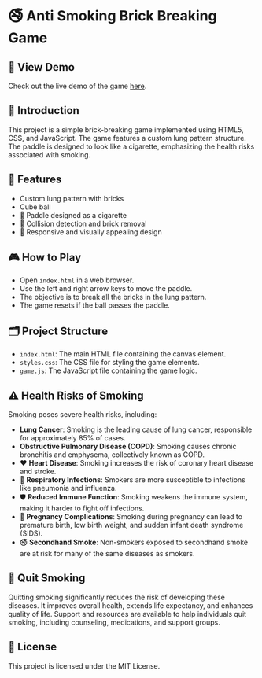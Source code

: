 # 🚭 Anti Smoking Brick Breaking Game
## 🎥 View Demo
Check out the live demo of the game [here](https://ritagr.github.io/anti_smoking_bricks_breaking_game/).

## 📖 Introduction
This project is a simple brick-breaking game implemented using HTML5, CSS, and JavaScript. The game features a custom lung pattern structure. The paddle is designed to look like a cigarette, emphasizing the health risks associated with smoking.

## 🌟 Features
-  Custom lung pattern with bricks
-  Cube ball
- 🚬 Paddle designed as a cigarette
- 🔄 Collision detection and brick removal
- 🎨 Responsive and visually appealing design

## 🎮 How to Play
- Open `index.html` in a web browser.
- Use the left and right arrow keys to move the paddle.
- The objective is to break all the bricks in the lung pattern.
- The game resets if the ball passes the paddle.

## 🗂️ Project Structure
- `index.html`: The main HTML file containing the canvas element.
- `styles.css`: The CSS file for styling the game elements.
- `game.js`: The JavaScript file containing the game logic.

## ⚠️ Health Risks of Smoking
Smoking poses severe health risks, including:

- **Lung Cancer**: Smoking is the leading cause of lung cancer, responsible for approximately 85% of cases.
- **Obstructive Pulmonary Disease (COPD)**: Smoking causes chronic bronchitis and emphysema, collectively known as COPD.
- ❤️ **Heart Disease**: Smoking increases the risk of coronary heart disease and stroke.
- 🤒 **Respiratory Infections**: Smokers are more susceptible to infections like pneumonia and influenza.
- 🛡️ **Reduced Immune Function**: Smoking weakens the immune system, making it harder to fight off infections.
- 👶 **Pregnancy Complications**: Smoking during pregnancy can lead to premature birth, low birth weight, and sudden infant death syndrome (SIDS).
- 🚭 **Secondhand Smoke**: Non-smokers exposed to secondhand smoke are at risk for many of the same diseases as smokers.

## 💪 Quit Smoking
Quitting smoking significantly reduces the risk of developing these diseases. It improves overall health, extends life expectancy, and enhances quality of life. Support and resources are available to help individuals quit smoking, including counseling, medications, and support groups.

## 📄 License
This project is licensed under the MIT License.
